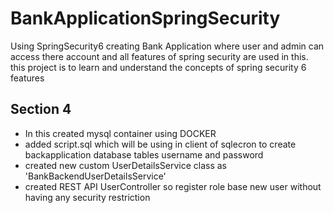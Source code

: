 # BankApplicationSpringSecurity
Using SpringSecurity6 creating Bank Application where user and admin can access there account and all features of spring security are used in this. this project is to learn and understand the concepts of spring security 6 features


## Section 4 
  * In this created mysql container using DOCKER
  * added script.sql which will be using in client of sqlecron to create backapplication database tables username and password
  * created new custom UserDetailsService class as 'BankBackendUserDetailsService'
  * created REST API UserController so register role base new user without having any security restriction
  
